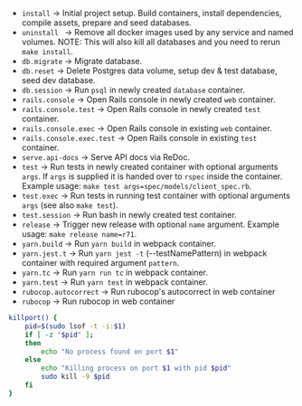 - `install` -> Initial project setup. Build containers, install dependencies, compile assets, prepare and seed databases.
- `uninstall ` -> Remove all docker images used by any service and named volumes. NOTE: This will also kill all databases and you need to rerun `make install`.
- `db.migrate` -> Migrate database.
- `db.reset` -> Delete Postgres data volume, setup dev & test database, seed dev database.
- `db.session` -> Run `psql` in newly created `database` container.
- `rails.console` -> Open Rails console in newly created `web` container.
- `rails.console.test` -> Open Rails console in newly created `test` container.
- `rails.console.exec` -> Open Rails console in existing `web` container.
- `rails.console.exec.test` -> Open Rails console in existing `test` container.
- `serve.api-docs` -> Serve API docs via ReDoc.
- `test` -> Run tests in newly created container with optional arguments `args`. If `args` is supplied it is handed over to `rspec` inside the container. Example usage: `make test args=spec/models/client_spec.rb`.
- `test.exec` -> Run tests in running test container with optional arguments `args` (see also `make test`).
- `test.session` -> Run bash in newly created test container.
- `release` -> Trigger new release with optional `name` argument. Example usage: `make release name=r71`.
- `yarn.build` -> Run `yarn build` in webpack container.
- `yarn.jest.t` -> Run `yarn jest -t` (--testNamePattern) in webpack container with required argument `pattern`.
- `yarn.tc` -> Run `yarn run tc` in webpack container.
- `yarn.test` -> Run `yarn test` in webpack container.
- `rubocop.autocorrect` -> Run rubocop's autocorrect in web container
- `rubocop` -> Run rubocop in web container



```bash
killport() { 
	pid=$(sudo lsof -t -i:$1) 
	if [ -z "$pid" ]; 
	then 
		echo "No process found on port $1" 
	else 
		echo "Killing process on port $1 with pid $pid" 
		sudo kill -9 $pid 
	fi 
}
```


